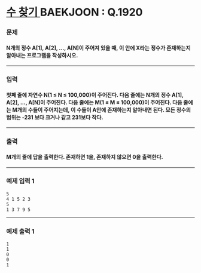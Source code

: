 # [ 수 찾기 ](https://www.acmicpc.net/problem/1920)  BAEKJOON : Q.1920

### 문제
#### N개의 정수 A\[1\], A\[2\], …, A\[N\]이 주어져 있을 때, 이 안에 X라는 정수가 존재하는지 알아내는 프로그램을 작성하시오.
----------
### 입력
#### 첫째 줄에 자연수 N(1 ≤ N ≤ 100,000)이 주어진다. 다음 줄에는 N개의 정수 A\[1\], A\[2\], …, A\[N\]이 주어진다. 다음 줄에는 M(1 ≤ M ≤ 100,000)이 주어진다. 다음 줄에는 M개의 수들이 주어지는데, 이 수들이 A안에 존재하는지 알아내면 된다. 모든 정수의 범위는 -231 보다 크거나 같고 231보다 작다.
----------
### 출력
#### M개의 줄에 답을 출력한다. 존재하면 1을, 존재하지 않으면 0을 출력한다.
----------
### 예제 입력 1

    5
    4 1 5 2 3
    5
    1 3 7 9 5

----------
### 예제 출력 1

    1
    1
    0
    0
    1
